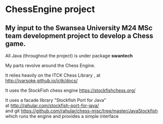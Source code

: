 # ChessEngine project
## My input to the Swansea University M24 MSc team development project to develop a Chess game.

All Java (throughout the project) is under package **swantech**

My parts revolve around the Chess Engine.

It relies heavily on the ITCK Chess Library , at http://jvarsoke.github.io/ictk/docs/

It uses the StockFish chess engine https://stockfishchess.org/

It uses a facade library "Stockfish Port for Java"  
at http://rahular.com/stockfish-port-for-java/  
and git https://github.com/rahular/chess-misc/tree/master/JavaStockfish  
which runs the engine and provides a simple interface


